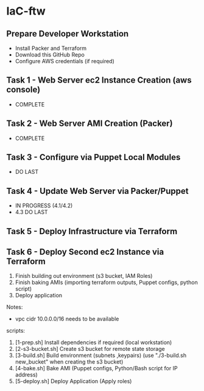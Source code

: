 # IaC-ftw

## Prepare Developer Workstation
- Install Packer and Terraform
- Download this GitHub Repo
- Configure AWS credentials (if required)
## Task 1 - Web Server ec2 Instance Creation (aws console)
- COMPLETE
## Task 2 - Web Server AMI Creation (Packer)
- COMPLETE
## Task 3 - Configure via Puppet Local Modules
- DO LAST
## Task 4 - Update Web Server via Packer/Puppet
- IN PROGRESS (4.1/4.2)
- 4.3 DO LAST
## Task 5 - Deploy Infrastructure via Terraform
## Task 6 - Deploy Second ec2 Instance via Terraform

1. Finish building out environment (s3 bucket, IAM Roles)
2. Finish baking AMIs (importing terraform outputs, Puppet configs, python script)
3. Deploy application

Notes:
- vpc cidr 10.0.0.0/16 needs to be available

scripts:
1. [1-prep.sh] Install dependencies if required (local workstation)
2. [2-s3-bucket.sh] Create s3 bucket for remote state storage
3. [3-build.sh] Build environment (subnets ,keypairs) (use "./3-build.sh new_bucket" when creating the s3 bucket)
4. [4-bake.sh] Bake AMI (Puppet configs, Python/Bash script for IP address)
5. [5-deploy.sh] Deploy Application (Apply roles)
